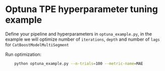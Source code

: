 # Optuna TPE hyperparameter tuning example

Define your pipeline and hyperparameters in `optuna_example.py`, in the example we will optimize number of `iterations`, `depth` and number of `lags` for `CatBoostModelMultiSegment`

Run optimization:

```bash
    python optuna_example.py --n-trials=100 --metric-name=MAE
```
